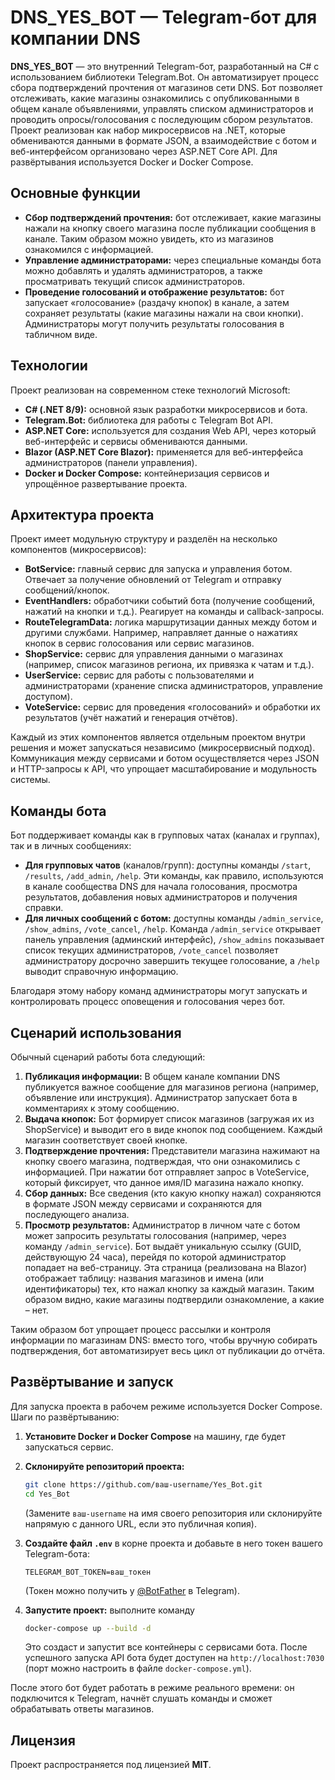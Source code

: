 # DNS\_YES\_BOT — Telegram-бот для компании DNS

**DNS\_YES\_BOT** — это внутренний Telegram-бот, разработанный на C# с использованием библиотеки Telegram.Bot. Он автоматизирует процесс сбора подтверждений прочтения от магазинов сети DNS. Бот позволяет отслеживать, какие магазины ознакомились с опубликованными в общем канале объявлениями, управлять списком администраторов и проводить опросы/голосования с последующим сбором результатов. Проект реализован как набор микросервисов на .NET, которые обмениваются данными в формате JSON, а взаимодействие с ботом и веб-интерфейсом организовано через ASP.NET Core API. Для развёртывания используется Docker и Docker Compose.

## Основные функции

* **Сбор подтверждений прочтения:** бот отслеживает, какие магазины нажали на кнопку своего магазина после публикации сообщения в канале. Таким образом можно увидеть, кто из магазинов ознакомился с информацией.
* **Управление администраторами:** через специальные команды бота можно добавлять и удалять администраторов, а также просматривать текущий список администраторов.
* **Проведение голосований и отображение результатов:** бот запускает «голосование» (раздачу кнопок) в канале, а затем сохраняет результаты (какие магазины нажали на свои кнопки). Администраторы могут получить результаты голосования в табличном виде.

## Технологии

Проект реализован на современном стеке технологий Microsoft:

* **C# (.NET 8/9):** основной язык разработки микросервисов и бота.
* **Telegram.Bot:** библиотека для работы с Telegram Bot API.
* **ASP.NET Core:** используется для создания Web API, через который веб-интерфейс и сервисы обмениваются данными.
* **Blazor (ASP.NET Core Blazor):** применяется для веб-интерфейса администраторов (панели управления).
* **Docker и Docker Compose:** контейнеризация сервисов и упрощённое развертывание проекта.

## Архитектура проекта

Проект имеет модульную структуру и разделён на несколько компонентов (микросервисов):

* **BotService:** главный сервис для запуска и управления ботом. Отвечает за получение обновлений от Telegram и отправку сообщений/кнопок.
* **EventHandlers:** обработчики событий бота (получение сообщений, нажатий на кнопки и т.д.). Реагирует на команды и callback-запросы.
* **RouteTelegramData:** логика маршрутизации данных между ботом и другими службами. Например, направляет данные о нажатиях кнопок в сервис голосования или сервис магазинов.
* **ShopService:** сервис для управления данными о магазинах (например, список магазинов региона, их привязка к чатам и т.д.).
* **UserService:** сервис для работы с пользователями и администраторами (хранение списка администраторов, управление доступом).
* **VoteService:** сервис для проведения «голосований» и обработки их результатов (учёт нажатий и генерация отчётов).

Каждый из этих компонентов является отдельным проектом внутри решения и может запускаться независимо (микросервисный подход). Коммуникация между сервисами и ботом осуществляется через JSON и HTTP-запросы к API, что упрощает масштабирование и модульность системы.

## Команды бота

Бот поддерживает команды как в групповых чатах (каналах и группах), так и в личных сообщениях:

* **Для групповых чатов** (каналов/групп): доступны команды `/start`, `/results`, `/add_admin`, `/help`. Эти команды, как правило, используются в канале сообщества DNS для начала голосования, просмотра результатов, добавления новых администраторов и получения справки.
* **Для личных сообщений с ботом:** доступны команды `/admin_service`, `/show_admins`, `/vote_cancel`, `/help`. Команда `/admin_service` открывает панель управления (админский интерфейс), `/show_admins` показывает список текущих администраторов, `/vote_cancel` позволяет администратору досрочно завершить текущее голосование, а `/help` выводит справочную информацию.

Благодаря этому набору команд администраторы могут запускать и контролировать процесс оповещения и голосования через бот.

## Сценарий использования

Обычный сценарий работы бота следующий:

1. **Публикация информации:** В общем канале компании DNS публикуется важное сообщение для магазинов региона (например, объявление или инструкция). Администратор запускает бота в комментариях к этому сообщению.
2. **Выдача кнопок:** Бот формирует список магазинов (загружая их из ShopService) и выводит его в виде кнопок под сообщением. Каждый магазин соответствует своей кнопке.
3. **Подтверждение прочтения:** Представители магазина нажимают на кнопку своего магазина, подтверждая, что они ознакомились с информацией. При нажатии бот отправляет запрос в VoteService, который фиксирует, что данное имя/ID магазина нажало кнопку.
4. **Сбор данных:** Все сведения (кто какую кнопку нажал) сохраняются в формате JSON между сервисами и сохраняются для последующего анализа.
5. **Просмотр результатов:** Администратор в личном чате с ботом может запросить результаты голосования (например, через команду `/admin_service`). Бот выдаёт уникальную ссылку (GUID, действующую 24 часа), перейдя по которой администратор попадает на веб-страницу. Эта страница (реализована на Blazor) отображает таблицу: названия магазинов и имена (или идентификаторы) тех, кто нажал кнопку за каждый магазин. Таким образом видно, какие магазины подтвердили ознакомление, а какие – нет.

Таким образом бот упрощает процесс рассылки и контроля информации по магазинам DNS: вместо того, чтобы вручную собирать подтверждения, бот автоматизирует весь цикл от публикации до отчёта.

## Развёртывание и запуск

Для запуска проекта в рабочем режиме используется Docker Compose. Шаги по развёртыванию:

1. **Установите Docker и Docker Compose** на машину, где будет запускаться сервис.
2. **Склонируйте репозиторий проекта:**

   ```bash
   git clone https://github.com/ваш-username/Yes_Bot.git
   cd Yes_Bot
   ```

   (Замените `ваш-username` на имя своего репозитория или склонируйте напрямую с данного URL, если это публичная копия).
3. **Создайте файл `.env`** в корне проекта и добавьте в него токен вашего Telegram-бота:

   ```
   TELEGRAM_BOT_TOKEN=ваш_токен
   ```

   (Токен можно получить у [@BotFather](https://t.me/BotFather) в Telegram).
4. **Запустите проект:** выполните команду

   ```bash
   docker-compose up --build -d
   ```

   Это создаст и запустит все контейнеры с сервисами бота. После успешного запуска API бота будет доступен на `http://localhost:7030` (порт можно настроить в файле `docker-compose.yml`).

После этого бот будет работать в режиме реального времени: он подключится к Telegram, начнёт слушать команды и сможет обрабатывать ответы магазинов.

## Лицензия

Проект распространяется под лицензией **MIT**.
